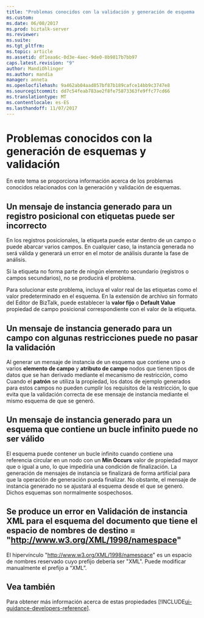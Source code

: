 ```yaml
---
title: "Problemas conocidos con la validación y generación de esquema | Documentos de Microsoft"
ms.custom: 
ms.date: 06/08/2017
ms.prod: biztalk-server
ms.reviewer: 
ms.suite: 
ms.tgt_pltfrm: 
ms.topic: article
ms.assetid: df1eaa6c-0d3e-4aec-9de0-8b9817b7bb97
caps.latest.revision: "9"
author: MandiOhlinger
ms.author: mandia
manager: anneta
ms.openlocfilehash: 9a462ab04aad857bf87b189cafce14bb9c3747e8
ms.sourcegitcommit: dd7c54feab783ae2f8fe75873363fe9ffc77cd66
ms.translationtype: MT
ms.contentlocale: es-ES
ms.lasthandoff: 11/07/2017
---
```

# <a name="known-issues-with-schema-generation-and-validation"></a>Problemas conocidos con la generación de esquemas y validación
En este tema se proporciona información acerca de los problemas conocidos relacionados con la generación y validación de esquemas.  
  
## <a name="an-instance-message-generated-for-a-positional-record-with-tags-could-be-incorrect"></a>Un mensaje de instancia generado para un registro posicional con etiquetas puede ser incorrecto  
 En los registros posicionales, la etiqueta puede estar dentro de un campo o puede abarcar varios campos. En cualquier caso, la instancia generada no será válida y generará un error en el motor de análisis durante la fase de análisis.  
  
 Si la etiqueta no forma parte de ningún elemento secundario (registros o campos secundarios), no se producirá el problema.  
  
 Para solucionar este problema, incluya el valor real de las etiquetas como el valor predeterminado en el esquema. En la extensión de archivo sin formato del Editor de BizTalk, puede establecer la **valor fijo** o **Default Value** propiedad de campo posicional correspondiente con el valor de la etiqueta.  
  
## <a name="an-instance-message-generated-for-a-field-with-some-restrictions-may-not-pass-validation"></a>Un mensaje de instancia generado para un campo con algunas restricciones puede no pasar la validación  
 Al generar un mensaje de instancia de un esquema que contiene uno o varios **elemento de campo** y **atributo de campo** nodos que tienen tipos de datos que se han derivado mediante el mecanismo de restricción, como Cuando el **patrón** se utiliza la propiedad, los datos de ejemplo generados para estos campos no pueden cumplir los requisitos de la restricción, lo que evita que la validación correcta de ese mensaje de instancia mediante el mismo esquema de que se generó.  
  
## <a name="an-instance-message-generated-for-a-schema-that-contains-an-infinite-loop-may-not-be-valid"></a>Un mensaje de instancia generado para un esquema que contiene un bucle infinito puede no ser válido  
 El esquema puede contener un bucle infinito cuando contiene una referencia circular en un nodo con un **Min Occurs** valor de propiedad mayor que o igual a uno, lo que impediría una condición de finalización. La generación de mensajes de instancia se finalizará de forma artificial para que la operación de generación pueda finalizar. No obstante, el mensaje de instancia generado no se ajustará al esquema desde el que se generó. Dichos esquemas son normalmente sospechosos.  
  
## <a name="validation-of-xml-instance-fails-for-document-schema-which-has-the-target-namespacehttpwwww3orgxml1998namespace"></a>Se produce un error en Validación de instancia XML para el esquema del documento que tiene el espacio de nombres de destino = "http://www.w3.org/XML/1998/namespace"  
 El hipervínculo "http://www.w3.org/XML/1998/namespace" es un espacio de nombres reservado cuyo prefijo debería ser "XML". Puede modificar manualmente el prefijo a “XML”.

## <a name="see-also"></a>Vea también
Para obtener más información acerca de estas propiedades [!INCLUDE[ui-guidance-developers-reference](../includes/ui-guidance-developers-reference.md)].
